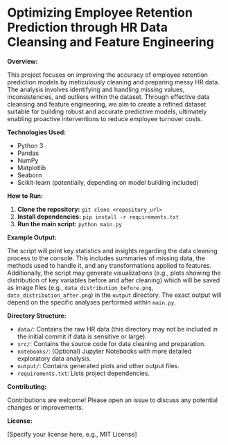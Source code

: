 # Optimizing Employee Retention Prediction through HR Data Cleansing and Feature Engineering

**Overview:**

This project focuses on improving the accuracy of employee retention prediction models by meticulously cleaning and preparing messy HR data.  The analysis involves identifying and handling missing values, inconsistencies, and outliers within the dataset.  Through effective data cleansing and feature engineering, we aim to create a refined dataset suitable for building robust and accurate predictive models, ultimately enabling proactive interventions to reduce employee turnover costs.

**Technologies Used:**

* Python 3
* Pandas
* NumPy
* Matplotlib
* Seaborn
* Scikit-learn (potentially, depending on model building included)


**How to Run:**

1. **Clone the repository:**  `git clone <repository_url>`
2. **Install dependencies:** `pip install -r requirements.txt`
3. **Run the main script:** `python main.py`


**Example Output:**

The script will print key statistics and insights regarding the data cleaning process to the console.  This includes summaries of missing data, the methods used to handle it, and any transformations applied to features.  Additionally, the script may generate visualizations (e.g., plots showing the distribution of key variables before and after cleaning) which will be saved as image files (e.g., `data_distribution_before.png`, `data_distribution_after.png`) in the `output` directory.  The exact output will depend on the specific analyses performed within `main.py`.

**Directory Structure:**

* `data/`: Contains the raw HR data (this directory may not be included in the initial commit if data is sensitive or large).
* `src/`: Contains the source code for data cleaning and preparation.
* `notebooks/`:  (Optional) Jupyter Notebooks with more detailed exploratory data analysis.
* `output/`: Contains generated plots and other output files.
* `requirements.txt`: Lists project dependencies.


**Contributing:**

Contributions are welcome! Please open an issue to discuss any potential changes or improvements.


**License:**

[Specify your license here, e.g., MIT License]